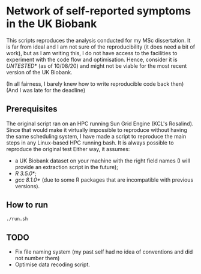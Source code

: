 # Network of self-reported symptoms in the UK Biobank

This scripts reproduces the analysis conducted for my MSc dissertation.
It is far from ideal and I am not sure of the reproducibility (it does need a bit of work), but as I am writing this, I do not have access to the facilities to experiment with the code flow and optimisation. Hence, consider it is *UNTESTED** (as of 10/08/20) and might not be viable for the most recent version of the UK Biobank. 

(In all fairness, I barely knew how to write reproducible code back then)(And I was late for the deadline)

## Prerequisites
The original script ran on an HPC running Sun Grid Engine (KCL's Rosalind).
Since that would make it virtually impossible to reproduce without having the same scheduling system, I have made a script to reproduce the main steps in any Linux-based HPC running bash. It is always possible to reproduce the original test 
Either way, it assumes:

+ a UK Biobank dataset on your machine with the right field names (I will provide an extraction script in the future);
+ *R 3.5.0**;
+ *gcc 8.1.0+* (due to some R packages that are incompatible with previous versions).

## How to run

``` sh
./run.sh
```

## TODO

+ Fix file naming system (my past self had no idea of conventions and did not number them)
+ Optimise data recoding script.
